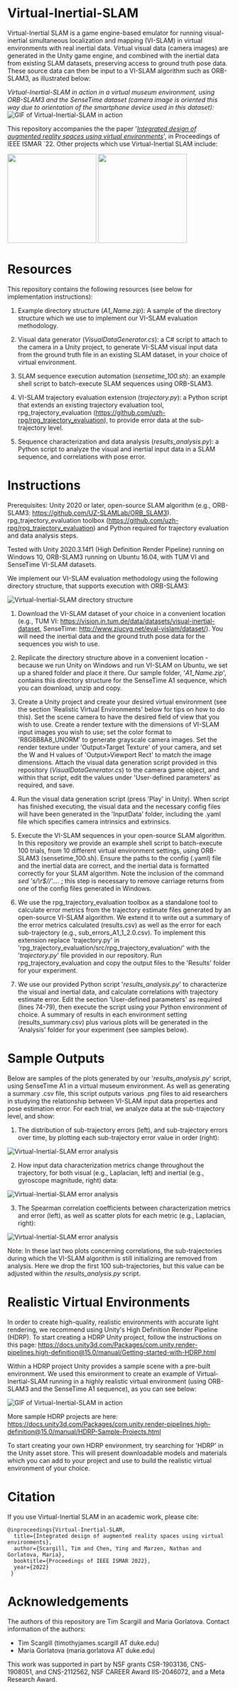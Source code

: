 # Virtual-Inertial-SLAM

Virtual-Inertial SLAM is a game engine-based emulator for running visual-inertial simultaneous localization and mapping (VI-SLAM) in virtual environments with real inertial data. Virtual visual data (camera images) are generated in the Unity game engine, and combined with the inertial data from existing SLAM datasets, preserving access to ground truth pose data. These source data can then be input to a VI-SLAM algorithm such as ORB-SLAM3, as illustrated below:

_Virtual-Inertial-SLAM in action in a virtual museum environment, using ORB-SLAM3 and the SenseTime dataset (camera image is oriented this way due to orientation of the smartphone device used in this dataset):_
![GIF of Virtual-Inertial-SLAM in action](https://github.com/timscargill/Virtual-Inertial-SLAM/blob/main/Virtual-Inertial-SLAM.gif?raw=true)

This repository accompanies the the paper '[_Integrated design of augmented reality spaces using virtual environments_](https://ieeexplore.ieee.org/document/9995481)', in Proceedings of IEEE ISMAR `22. Other projects which use Virtual-Inertial SLAM include:

<p float="left">
  <a href="https://github.com/timscargill/Invisible-Textures" target="_blank"><img src="https://github.com/timscargill/Virtual-Inertial-SLAM/blob/main/Invisible-Textures_Image-Link.png" width="200" /></a>
  <a href="https://github.com/timscargill/SiTAR" target="_blank"><img src="https://github.com/timscargill/Virtual-Inertial-SLAM/blob/main/SiTAR_Image-Link.png" width="200" /></a> 
</p>

# Resources

This repository contains the following resources (see below for implementation instructions):

1) Example directory structure (_A1_Name.zip_): A sample of the directory structure which we use to implement our VI-SLAM evaluation methodology.

2) Visual data generator (_VisualDataGenerator.cs_): a C# script to attach to the camera in a Unity project, to generate VI-SLAM visual input data from the ground truth file in an existing SLAM dataset, in your choice of virtual environment.

3) SLAM sequence execution automation (_sensetime_100.sh_): an example shell script to batch-execute SLAM sequences using ORB-SLAM3.  

4) VI-SLAM trajectory evaluation extension (_trajectory.py_): a Python script that extends an existing trajectory evaluation tool, rpg_trajectory_evaluation (https://github.com/uzh-rpg/rpg_trajectory_evaluation), to provide error data at the sub-trajectory level.

5) Sequence characterization and data analysis (_results_analysis.py_): a Python script to analyze the visual and inertial input data in a SLAM sequence, and correlations with pose error.   

# Instructions

Prerequisites: Unity 2020 or later, open-source SLAM algorithm (e.g., ORB-SLAM3: https://github.com/UZ-SLAMLab/ORB_SLAM3). rpg_trajectory_evaluation toolbox (https://github.com/uzh-rpg/rpg_trajectory_evaluation) and Python required for trajectory evaluation and data analysis steps. 

Tested with Unity 2020.3.14f1 (High Definition Render Pipeline) running on Windows 10, ORB-SLAM3 running on Ubuntu 16.04, with TUM VI and SenseTime VI-SLAM datasets.

We implement our VI-SLAM evaluation methodology using the following directory structure, that supports execution with ORB-SLAM3:

![Virtual-Inertial-SLAM directory structure](https://github.com/Virtual-Inertial-SLAM/Virtual-Inertial-SLAM-Resources/blob/main/directory_structure.png?raw=true)

1) Download the VI-SLAM dataset of your choice in a convenient location (e.g., TUM VI: https://vision.in.tum.de/data/datasets/visual-inertial-dataset, SenseTime: http://www.zjucvg.net/eval-vislam/dataset/). You will need the inertial data and the ground truth pose data for the sequences you wish to use.

2) Replicate the directory structure above in a convenient location - because we run Unity on Windows and run VI-SLAM on Ubuntu, we set up a shared folder and place it there. Our sample folder, '_A1_Name.zip_', contains this directory structure for the SenseTime A1 sequence, which you can download, unzip and copy.

3) Create a Unity project and create your desired virtual environment (see the section 'Realistic Virtual Environments' below for tips on how to do this). Set the scene camera to have the desired field of view that you wish to use. Create a render texture with the dimensions of VI-SLAM input images you wish to use; set the color format to 'R8G8B8A8_UNORM' to generate grayscale camera images. Set the render texture under 'Output>Target Texture' of your camera, and set the W and H values of 'Output>Viewport Rect' to match the image dimensions. Attach the visual data generation script provided in this repository (_VisualDataGenerator.cs_) to the camera game object, and within that script, edit the values under 'User-defined parameters' as required, and save.

4) Run the visual data generation script (press 'Play' in Unity). When script has finished executing, the visual data and the necessary config files will have been generated in the 'InputData' folder, including the .yaml file which specifies camera intrinsics and extrinsics.

5) Execute the VI-SLAM sequences in your open-source SLAM algorithm. In this repository we provide an example shell script to batch-execute 100 trials, from 10 different virtual environment settings, using ORB-SLAM3 (sensetime_100.sh). Ensure the paths to the config (.yaml) file and the inertial data are correct, and the inertial data is formatted correctly for your SLAM algorithm. Note the inclusion of the command _sed 's/\r$//'...._ ; this step is necessary to remove carriage returns from one of the config files generated in Windows.

6) We use the rpg_trajectory_evaluation toolbox as a standalone tool to calculate error metrics from the trajectory estimate files generated by an open-source VI-SLAM algorithm. We extend it to write out a summary of the error metrics calculated (results.csv) as well as the error for each sub-trajectory (e.g., sub_errors_A1_1_2.0.csv). To implement this extension replace 'trajectory.py' in 'rpg_trajectory_evaluation/src/rpg_trajectory_evaluation/' with the '_trajectory.py_' file provided in our repository. Run rpg_trajectory_evaluation and copy the output files to the 'Results' folder for your experiment.

7) We use our provided Python script '_results_analysis.py_' to characterize the visual and inertial data, and calculate correlations with trajectory estimate error. Edit the section 'User-defined parameters' as required (lines 74-79), then execute the script using your Python environment of choice. A summary of results in each environment setting (results_summary.csv) plus various plots will be generated in the 'Analysis' folder for your experiment (see samples below).

# Sample Outputs

Below are samples of the plots generated by our '_results_analysis.py_' script, using SenseTime A1 in a virtual museum environment. As well as generating a summary .csv file, this script outputs various .png files to aid researchers in studying the relationship between VI-SLAM input data properties and pose estimation error. For each trial, we analyze data at the sub-trajectory level, and show:

1) The distribution of sub-trajectory errors (left), and sub-trajectory errors over time, by plotting each sub-trajectory error value in order (right):

![Virtual-Inertial-SLAM error analysis](https://github.com/Virtual-Inertial-SLAM/Virtual-Inertial-SLAM-Resources/blob/main/sample_outputs_error.png?raw=true)

2) How input data characterization metrics change throughout the trajectory, for both visual (e.g., Laplacian, left) and inertial (e.g., gyroscope magnitude, right) data:

![Virtual-Inertial-SLAM error analysis](https://github.com/Virtual-Inertial-SLAM/Virtual-Inertial-SLAM-Resources/blob/main/sample_outputs_metrics.png?raw=true)

3) The Spearman correlation coefficients between characterization metrics and error (left), as well as scatter plots for each metric (e.g., Laplacian, right): 

![Virtual-Inertial-SLAM error analysis](https://github.com/Virtual-Inertial-SLAM/Virtual-Inertial-SLAM-Resources/blob/main/sample_outputs_correlations.png?raw=true)

Note: In these last two plots concerning correlations, the sub-trajectories during which the VI-SLAM algorithm is still initializing are removed from analysis. Here we drop the first 100 sub-trajectories, but this value can be adjusted within the _results_analysis.py_ script.

# Realistic Virtual Environments

In order to create high-quality, realistic environments with accurate light rendering, we recommend using Unity's High Definition Render Pipeline (HDRP). To start creating a HDRP Unity project, follow the instructions on this page: https://docs.unity3d.com/Packages/com.unity.render-pipelines.high-definition@15.0/manual/Getting-started-with-HDRP.html

Within a HDRP project Unity provides a sample scene with a pre-built environment. We used this environment to create an example of Virtual-Inertial-SLAM running in a highly realistic virtual environment (using ORB-SLAM3 and the SenseTime A1 sequence), as you can see below:

![GIF of Virtual-Inertial-SLAM in action](https://github.com/timscargill/Virtual-Inertial-SLAM/blob/main/RealisticVirtualEnvironment_crop.gif?raw=true)

More sample HDRP projects are here: https://docs.unity3d.com/Packages/com.unity.render-pipelines.high-definition@15.0/manual/HDRP-Sample-Projects.html

To start creating your own HDRP environment, try searching for 'HDRP' in the Unity asset store. This will present downloadable models and materials which you can add to your project and use to build the realistic virtual environment of your choice.

# Citation

If you use Virtual-Inertial SLAM in an academic work, please cite: 

```
@inproceedings{Virtual-Inertial-SLAM,
  title={Integrated design of augmented reality spaces using virtual environments},
  author={Scargill, Tim and Chen, Ying and Marzen, Nathan and Gorlatova, Maria},
  booktitle={Proceedings of IEEE ISMAR 2022},
  year={2022}
 }
 ```

# Acknowledgements 

The authors of this repository are Tim Scargill and Maria Gorlatova. Contact information of the authors:

* Tim Scargill (timothyjames.scargill AT duke.edu)
* Maria Gorlatova (maria.gorlatova AT duke.edu)

This work was supported in part by NSF grants CSR-1903136, CNS-1908051, and CNS-2112562, NSF CAREER Award IIS-2046072, and a Meta Research Award. 
